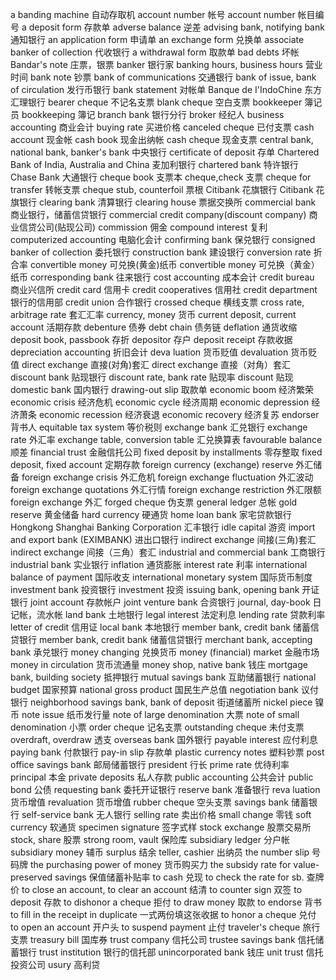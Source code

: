 a banding machine 自动存取机
account number 帐号
account number 帐目编号
a deposit form 存款单
adverse balance 逆差
advising bank, notifying bank 通知银行
an application form 申请单
an exchange form 兑换单
associate banker of collection 代收银行
a withdrawal form 取款单
bad debts 坏帐
Bandar's note 庄票，银票
banker 银行家
banking hours, business hours 营业时间
bank note 钞票
bank of communications 交通银行
bank of issue, bank of circulation 发行币银行
bank statement 对帐单
Banque de I'IndoChine 东方汇理银行
bearer cheque 不记名支票
blank cheque 空白支票
bookkeeper 簿记员
bookkeeping 簿记
branch bank 银行分行
broker 经纪人
business accounting 商业会计
buying rate 买进价格
canceled cheque 已付支票
cash account 现金帐
cash book 现金出纳帐
cash cheque 现金支票
central bank, national bank, banker's bank 中央银行
certificate of deposit 存单
Chartered Bank of India, Australia and China 麦加利银行
chartered bank 特许银行
Chase Bank 大通银行
cheque book 支票本
cheque,check 支票
cheque for transfer 转帐支票
cheque stub, counterfoil 票根
Citibank  花旗银行
Citibank 花旗银行
clearing bank 清算银行
clearing house 票据交换所
commercial bank 商业银行，储蓄信贷银行
commercial credit company(discount company) 商业信贷公司(贴现公司)
commission 佣金
compound interest 复利
computerized accounting 电脑化会计
confirming bank 保兑银行
consigned banker of collection 委托银行
construction bank 建设银行
conversion rate 折合率
convertible money 可兑换(黄金)纸币
convertible money 可兑换（黄金）纸币
corresponding bank 往来银行
cost accounting 成本会计
credit bureau 商业兴信所
credit card 信用卡
credit cooperatives 信用社
credit department 银行的信用部
credit union 合作银行
crossed cheque 横线支票
cross rate, arbitrage rate 套汇汇率
currency, money 货币
current deposit, current account 活期存款
debenture 债券
debt chain 债务链
deflation 通货收缩
deposit book, passbook 存折
depositor 存户
deposit receipt 存款收据
depreciation accounting 折旧会计
deva luation 货币贬值
devaluation 货币贬值
direct exchange 直接(对角)套汇
direct exchange 直接（对角）套汇
discount bank 贴现银行
discount rate, bank rate 贴现率
discount 贴现
domestic bank 国内银行
drawing-out slip 取款单
economic boom 经济繁荣
economic crisis 经济危机
economic cycle 经济周期
economic depression 经济萧条
economic recession 经济衰退
economic recovery 经济复苏
endorser 背书人
equitable tax system 等价税则
exchange bank 汇兑银行
exchange rate 外汇率
exchange table, conversion table 汇兑换算表
favourable balance 顺差
financial trust 金融信托公司
fixed deposit by installments 零存整取
fixed deposit, fixed account 定期存款
foreign currency (exchange) reserve 外汇储备
foreign exchange crisis 外汇危机
foreign exchange fluctuation 外汇波动
foreign exchange quotations 外汇行情
foreign exchange restriction 外汇限额
foreign exchange 外汇
forged cheque 伪支票
general ledger 总帐
gold reserve 黄金储备
hard currency 硬通货
home loan bank 家宅贷款银行
Hongkong Shanghai Banking Corporation 汇丰银行
idle capital 游资
import and export bank (EXIMBANK) 进出口银行
indirect exchange 间接(三角)套汇
indirect exchange 间接（三角）套汇
industrial and commercial bank 工商银行
industrial bank 实业银行
inflation 通货膨胀
interest rate 利率
international balance of payment 国际收支
international monetary system 国际货币制度
investment bank 投资银行
investment 投资
issuing bank, opening bank 开证银行
joint account 存款帐户
joint venture bank 合资银行
journal, day-book 日记帐，流水帐
land bank 土地银行
legal interest 法定利息
lending rate 贷款利率
letter of credit 信用证
local bank 本地银行
member bank, credit bank 储蓄信贷银行
member bank, credit bank 储蓄信贷银行
merchant bank, accepting bank 承兑银行
money changing 兑换货币
money (financial) market 金融市场
money in circulation 货币流通量
money shop, native bank 钱庄
mortgage bank, building society 抵押银行
mutual savings bank 互助储蓄银行
national budget 国家预算
national gross product 国民生产总值
negotiation bank 议付银行
neighborhood savings bank, bank of deposit 街道储蓄所
nickel piece 镍币
note issue 纸币发行量
note of large denomination 大票
note of small denomination 小票
order cheque 记名支票
outstanding cheque 未付支票
overdraft, overdraw 透支
overseas bank 国外银行
payable interest 应付利息
paying bank 付款银行
pay-in slip 存款单
plastic currency notes 塑料钞票
post office savings bank 邮局储蓄银行
president 行长
prime rate 优待利率
principal 本金
private deposits 私人存款
public accounting 公共会计
public bond 公债
requesting bank 委托开证银行
reserve bank 准备银行
reva luation 货币增值
revaluation 货币增值
rubber cheque 空头支票
savings bank 储蓄银行
self-service bank 无人银行
selling rate 卖出价格
small change 零钱
soft currency 软通货
specimen signature 签字式样
stock exchange 股票交易所
stock, share 股票
strong room, vault 保险库
subsidiary ledger 分户帐
subsidiary money 辅币
surplus 结余
teller, cashier 出纳员
the number slip 号码牌
the purchasing power of money 货币购买力
the subsidy rate for value-preserved savings 保值储蓄补贴率
to cash 兑现
to check the rate for sb. 查牌价
to close an account, to clear an account 结清
to counter sign 双签
to deposit 存款
to dishonor a cheque 拒付
to draw money 取款
to endorse 背书
to fill in the receipt in duplicate 一式两份填这张收据
to honor a cheque 兑付
to open an account 开户头
to suspend payment 止付
traveler's cheque 旅行支票
treasury bill 国库券
trust company 信托公司
trustee savings bank 信托储蓄银行
trust institution 银行的信托部
unincorporated bank 钱庄
unit trust 信托投资公司
usury 高利贷